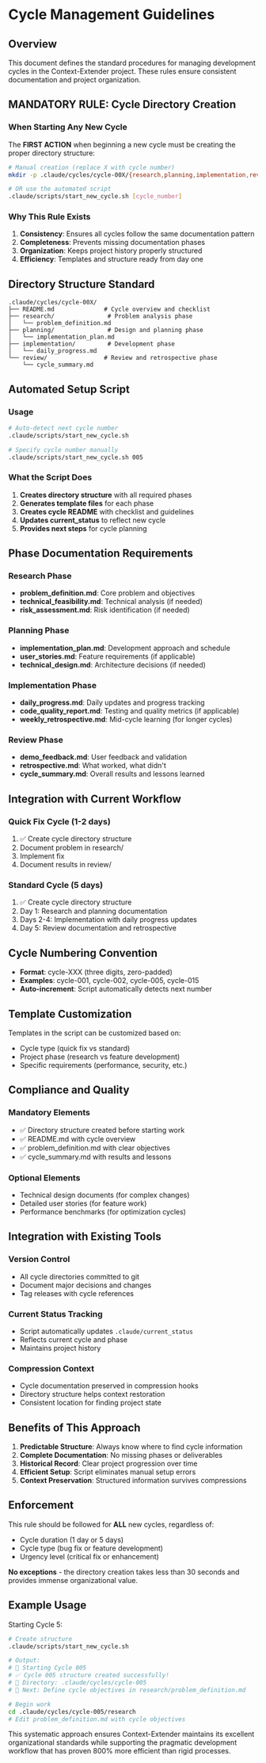 # Cycle Management Guidelines

## Overview

This document defines the standard procedures for managing development cycles in the Context-Extender project. These rules ensure consistent documentation and project organization.

## **MANDATORY RULE: Cycle Directory Creation**

### When Starting Any New Cycle

The **FIRST ACTION** when beginning a new cycle must be creating the proper directory structure:

```bash
# Manual creation (replace X with cycle number)
mkdir -p .claude/cycles/cycle-00X/{research,planning,implementation,review}

# OR use the automated script
.claude/scripts/start_new_cycle.sh [cycle_number]
```

### Why This Rule Exists

1. **Consistency**: Ensures all cycles follow the same documentation pattern
2. **Completeness**: Prevents missing documentation phases
3. **Organization**: Keeps project history properly structured
4. **Efficiency**: Templates and structure ready from day one

## Directory Structure Standard

```
.claude/cycles/cycle-00X/
├── README.md              # Cycle overview and checklist
├── research/               # Problem analysis phase
│   └── problem_definition.md
├── planning/               # Design and planning phase
│   └── implementation_plan.md
├── implementation/         # Development phase
│   └── daily_progress.md
└── review/                # Review and retrospective phase
    └── cycle_summary.md
```

## Automated Setup Script

### Usage

```bash
# Auto-detect next cycle number
.claude/scripts/start_new_cycle.sh

# Specify cycle number manually
.claude/scripts/start_new_cycle.sh 005
```

### What the Script Does

1. **Creates directory structure** with all required phases
2. **Generates template files** for each phase
3. **Creates cycle README** with checklist and guidelines
4. **Updates current_status** to reflect new cycle
5. **Provides next steps** for cycle planning

## Phase Documentation Requirements

### Research Phase
- **problem_definition.md**: Core problem and objectives
- **technical_feasibility.md**: Technical analysis (if needed)
- **risk_assessment.md**: Risk identification (if needed)

### Planning Phase
- **implementation_plan.md**: Development approach and schedule
- **user_stories.md**: Feature requirements (if applicable)
- **technical_design.md**: Architecture decisions (if needed)

### Implementation Phase
- **daily_progress.md**: Daily updates and progress tracking
- **code_quality_report.md**: Testing and quality metrics (if applicable)
- **weekly_retrospective.md**: Mid-cycle learning (for longer cycles)

### Review Phase
- **demo_feedback.md**: User feedback and validation
- **retrospective.md**: What worked, what didn't
- **cycle_summary.md**: Overall results and lessons learned

## Integration with Current Workflow

### Quick Fix Cycle (1-2 days)
1. ✅ Create cycle directory structure
2. Document problem in research/
3. Implement fix
4. Document results in review/

### Standard Cycle (5 days)
1. ✅ Create cycle directory structure
2. Day 1: Research and planning documentation
3. Days 2-4: Implementation with daily progress updates
4. Day 5: Review documentation and retrospective

## Cycle Numbering Convention

- **Format**: cycle-XXX (three digits, zero-padded)
- **Examples**: cycle-001, cycle-002, cycle-005, cycle-015
- **Auto-increment**: Script automatically detects next number

## Template Customization

Templates in the script can be customized based on:
- Cycle type (quick fix vs standard)
- Project phase (research vs feature development)
- Specific requirements (performance, security, etc.)

## Compliance and Quality

### Mandatory Elements
- ✅ Directory structure created before starting work
- ✅ README.md with cycle overview
- ✅ problem_definition.md with clear objectives
- ✅ cycle_summary.md with results and lessons

### Optional Elements
- Technical design documents (for complex changes)
- Detailed user stories (for feature work)
- Performance benchmarks (for optimization cycles)

## Integration with Existing Tools

### Version Control
- All cycle directories committed to git
- Document major decisions and changes
- Tag releases with cycle references

### Current Status Tracking
- Script automatically updates `.claude/current_status`
- Reflects current cycle and phase
- Maintains project history

### Compression Context
- Cycle documentation preserved in compression hooks
- Directory structure helps context restoration
- Consistent location for finding project state

## Benefits of This Approach

1. **Predictable Structure**: Always know where to find cycle information
2. **Complete Documentation**: No missing phases or deliverables
3. **Historical Record**: Clear project progression over time
4. **Efficient Setup**: Script eliminates manual setup errors
5. **Context Preservation**: Structured information survives compressions

## Enforcement

This rule should be followed for **ALL** new cycles, regardless of:
- Cycle duration (1 day or 5 days)
- Cycle type (bug fix or feature development)
- Urgency level (critical fix or enhancement)

**No exceptions** - the directory creation takes less than 30 seconds and provides immense organizational value.

## Example Usage

Starting Cycle 5:
```bash
# Create structure
.claude/scripts/start_new_cycle.sh

# Output:
# 🚀 Starting Cycle 005
# ✅ Cycle 005 structure created successfully!
# 📁 Directory: .claude/cycles/cycle-005
# 📝 Next: Define cycle objectives in research/problem_definition.md

# Begin work
cd .claude/cycles/cycle-005/research
# Edit problem_definition.md with cycle objectives
```

This systematic approach ensures Context-Extender maintains its excellent organizational standards while supporting the pragmatic development workflow that has proven 800% more efficient than rigid processes.